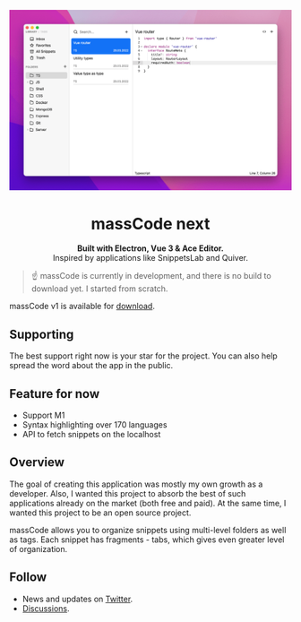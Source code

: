 <p align="center">
  <img src="./hero.png">
</p>

<h1 align="center">massCode next</h1>

<p align="center">
  <strong>Built with Electron, Vue 3 & Ace Editor.</strong>
  <br>
  Inspired by applications like SnippetsLab and Quiver.
</p>

> ☝️ massCode is currently in development, and there is no build to download yet. I started from scratch.

massCode v1 is available for [download](https://github.com/antonreshetov/massCode).

## Supporting

The best support right now is your star for the project. You can also help spread the word about the app in the public.

## Feature for now
- Support M1
- Syntax highlighting over 170 languages
- API to fetch snippets on the localhost

## Overview

The goal of creating this application was mostly my own growth as a developer. Also, I wanted this project to absorb the best of such applications already on the market (both free and paid). At the same time, I wanted this project to be an open source project.

massCode allows you to organize snippets using multi-level folders as well as tags. Each snippet has fragments - tabs, which gives even greater level of organization.

## Follow
 - News and updates on [Twitter](https://twitter.com/anton_reshetov).
 - [Discussions](https://github.com/massCodeIO/massCode/discussions).
